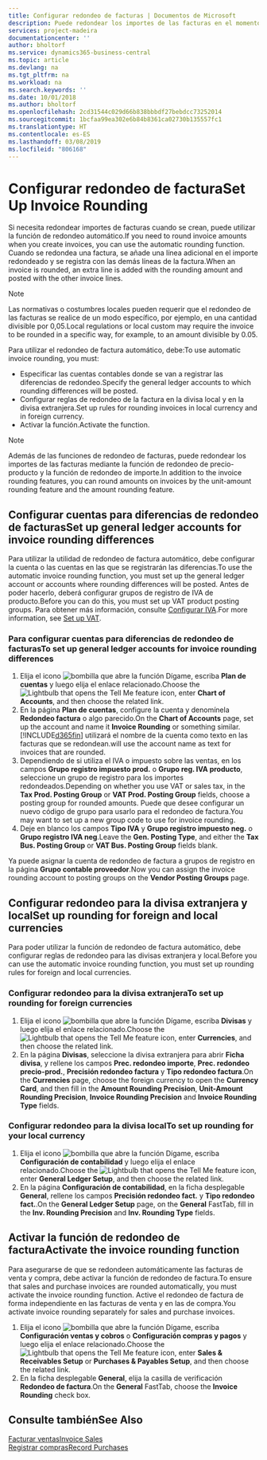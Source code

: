 ```yaml
---
title: Configurar redondeo de facturas | Documentos de Microsoft
description: Puede redondear los importes de las facturas en el momento en que éstas se crean. Además, las normativas o costumbres locales pueden requerir que el redondeo de las facturas se realice de un modo específico, por ejemplo, en una cantidad divisible por 0,05.
services: project-madeira
documentationcenter: ''
author: bholtorf
ms.service: dynamics365-business-central
ms.topic: article
ms.devlang: na
ms.tgt_pltfrm: na
ms.workload: na
ms.search.keywords: ''
ms.date: 10/01/2018
ms.author: bholtorf
ms.openlocfilehash: 2cd31544c029d66b838bbbdf27bebdcc73252014
ms.sourcegitcommit: 1bcfaa99ea302e6b84b8361ca02730b135557fc1
ms.translationtype: HT
ms.contentlocale: es-ES
ms.lasthandoff: 03/08/2019
ms.locfileid: "806168"
---
```

# <a name="set-up-invoice-rounding"></a><span data-ttu-id="b1e4f-104">Configurar redondeo de factura</span><span class="sxs-lookup"><span data-stu-id="b1e4f-104">Set Up Invoice Rounding</span></span>
<span data-ttu-id="b1e4f-105">Si necesita redondear importes de facturas cuando se crean, puede utilizar la función de redondeo automático.</span><span class="sxs-lookup"><span data-stu-id="b1e4f-105">If you need to round invoice amounts when you create invoices, you can use the automatic rounding function.</span></span> <span data-ttu-id="b1e4f-106">Cuando se redondea una factura, se añade una línea adicional en el importe redondeado y se registra con las demás líneas de la factura.</span><span class="sxs-lookup"><span data-stu-id="b1e4f-106">When an invoice is rounded, an extra line is added with the rounding amount and posted with the other invoice lines.</span></span>

> [!NOTE]  
>  <span data-ttu-id="b1e4f-107">Las normativas o costumbres locales pueden requerir que el redondeo de las facturas se realice de un modo específico, por ejemplo, en una cantidad divisible por 0,05.</span><span class="sxs-lookup"><span data-stu-id="b1e4f-107">Local regulations or local custom may require the invoice to be rounded in a specific way, for example, to an amount divisible by 0.05.</span></span>  

<span data-ttu-id="b1e4f-108">Para utilizar el redondeo de factura automático, debe:</span><span class="sxs-lookup"><span data-stu-id="b1e4f-108">To use automatic invoice rounding, you must:</span></span>  

* <span data-ttu-id="b1e4f-109">Especificar las cuentas contables donde se van a registrar las diferencias de redondeo.</span><span class="sxs-lookup"><span data-stu-id="b1e4f-109">Specify the general ledger accounts to which rounding differences will be posted.</span></span>  
* <span data-ttu-id="b1e4f-110">Configurar reglas de redondeo de la factura en la divisa local y en la divisa extranjera.</span><span class="sxs-lookup"><span data-stu-id="b1e4f-110">Set up rules for rounding invoices in local currency and in foreign currency.</span></span>  
* <span data-ttu-id="b1e4f-111">Activar la función.</span><span class="sxs-lookup"><span data-stu-id="b1e4f-111">Activate the function.</span></span>  

> [!NOTE]  
>  <span data-ttu-id="b1e4f-112">Además de las funciones de redondeo de facturas, puede redondear los importes de las facturas mediante la función de redondeo de precio-producto y la función de redondeo de importe.</span><span class="sxs-lookup"><span data-stu-id="b1e4f-112">In addition to the invoice rounding features, you can round amounts on invoices by the unit-amount rounding feature and the amount rounding feature.</span></span>  

## <a name="set-up-general-ledger-accounts-for-invoice-rounding-differences"></a><span data-ttu-id="b1e4f-113">Configurar cuentas para diferencias de redondeo de facturas</span><span class="sxs-lookup"><span data-stu-id="b1e4f-113">Set up general ledger accounts for invoice rounding differences</span></span>
<span data-ttu-id="b1e4f-114">Para utilizar la utilidad de redondeo de factura automático, debe configurar la cuenta o las cuentas en las que se registrarán las diferencias.</span><span class="sxs-lookup"><span data-stu-id="b1e4f-114">To use the automatic invoice rounding function, you must set up the general ledger account or accounts where rounding differences will be posted.</span></span> <span data-ttu-id="b1e4f-115">Antes de poder hacerlo, deberá configurar grupos de registro de IVA de producto.</span><span class="sxs-lookup"><span data-stu-id="b1e4f-115">Before you can do this, you must set up VAT product posting groups.</span></span> <span data-ttu-id="b1e4f-116">Para obtener más información, consulte [Configurar IVA](finance-setup-vat.md).</span><span class="sxs-lookup"><span data-stu-id="b1e4f-116">For more information, see [Set up VAT](finance-setup-vat.md).</span></span>  

### <a name="to-set-up-general-ledger-accounts-for-invoice-rounding-differences"></a><span data-ttu-id="b1e4f-117">Para configurar cuentas para diferencias de redondeo de facturas</span><span class="sxs-lookup"><span data-stu-id="b1e4f-117">To set up general ledger accounts for invoice rounding differences</span></span>  
1. <span data-ttu-id="b1e4f-118">Elija el icono ![bombilla que abre la función Dígame](media/ui-search/search_small.png "Dígame que desea hacer"), escriba **Plan de cuentas** y luego elija el enlace relacionado.</span><span class="sxs-lookup"><span data-stu-id="b1e4f-118">Choose the ![Lightbulb that opens the Tell Me feature](media/ui-search/search_small.png "Tell me what you want to do") icon, enter **Chart of Accounts**, and then choose the related link.</span></span>  
2. <span data-ttu-id="b1e4f-119">En la página **Plan de cuentas**, configure la cuenta y denomínela **Redondeo factura** o algo parecido.</span><span class="sxs-lookup"><span data-stu-id="b1e4f-119">On the **Chart of Accounts** page, set up the account and name it **Invoice Rounding** or something similar.</span></span> [!INCLUDE[d365fin](includes/d365fin_md.md)] <span data-ttu-id="b1e4f-120">utilizará el nombre de la cuenta como texto en las facturas que se redondean.</span><span class="sxs-lookup"><span data-stu-id="b1e4f-120">will use the account name as text for invoices that are rounded.</span></span>  
3. <span data-ttu-id="b1e4f-121">Dependiendo de si utiliza el IVA o impuesto sobre las ventas, en los campos **Grupo registro impuesto prod.** o **Grupo reg. IVA producto**, seleccione un grupo de registro para los importes redondeados.</span><span class="sxs-lookup"><span data-stu-id="b1e4f-121">Depending on whether you use VAT or sales tax, in the **Tax Prod. Posting Group** or **VAT Prod. Posting Group** fields, choose a posting group for rounded amounts.</span></span> <span data-ttu-id="b1e4f-122">Puede que desee configurar un nuevo código de grupo para usarlo para el redondeo de factura.</span><span class="sxs-lookup"><span data-stu-id="b1e4f-122">You may want to set up a new group code to use for invoice rounding.</span></span>
4. <span data-ttu-id="b1e4f-123">Deje en blanco los campos **Tipo IVA** y **Grupo registro impuesto neg.** o **Grupo registro IVA neg**.</span><span class="sxs-lookup"><span data-stu-id="b1e4f-123">Leave the **Gen. Posting Type**, and either the **Tax Bus. Posting Group** or **VAT Bus. Posting Group** fields blank.</span></span> <!-- Why do we say to leave these blank, when there are a lot of other fields we also leave blank but don't mention? -->  

<span data-ttu-id="b1e4f-124">Ya puede asignar la cuenta de redondeo de factura a grupos de registro en la página **Grupo contable proveedor**.</span><span class="sxs-lookup"><span data-stu-id="b1e4f-124">Now you can assign the invoice rounding account to posting groups on the **Vendor Posting Groups** page.</span></span>  <!-- Why only the vendor posting groups? -->

## <a name="set-up-rounding-for-foreign-and-local-currencies"></a><span data-ttu-id="b1e4f-125">Configurar redondeo para la divisa extranjera y local</span><span class="sxs-lookup"><span data-stu-id="b1e4f-125">Set up rounding for foreign and local currencies</span></span>
<span data-ttu-id="b1e4f-126">Para poder utilizar la función de redondeo de factura automático, debe configurar reglas de redondeo para las divisas extranjera y local.</span><span class="sxs-lookup"><span data-stu-id="b1e4f-126">Before you can use the automatic invoice rounding function, you must set up rounding rules for foreign and local currencies.</span></span>

### <a name="to-set-up-rounding-for-foreign-currencies"></a><span data-ttu-id="b1e4f-127">Configurar redondeo para la divisa extranjera</span><span class="sxs-lookup"><span data-stu-id="b1e4f-127">To set up rounding for foreign currencies</span></span>  
1. <span data-ttu-id="b1e4f-128">Elija el icono ![bombilla que abre la función Dígame](media/ui-search/search_small.png "Dígame que desea hacer"), escriba **Divisas** y luego elija el enlace relacionado.</span><span class="sxs-lookup"><span data-stu-id="b1e4f-128">Choose the ![Lightbulb that opens the Tell Me feature](media/ui-search/search_small.png "Tell me what you want to do") icon, enter **Currencies**, and then choose the related link.</span></span>  
2. <span data-ttu-id="b1e4f-129">En la página **Divisas**, seleccione la divisa extranjera para abrir **Ficha divisa**, y rellene los campos **Prec. redondeo importe**, **Prec. redondeo precio-prod.**, **Precisión redondeo factura** y **Tipo redondeo factura**.</span><span class="sxs-lookup"><span data-stu-id="b1e4f-129">On the **Currencies** page, choose the foreign currency to open the **Currency Card**, and then fill in the **Amount Rounding Precision**, **Unit-Amount Rounding Precision**, **Invoice Rounding Precision** and **Invoice Rounding Type** fields.</span></span>

### <a name="to-set-up-rounding-for-your-local-currency"></a><span data-ttu-id="b1e4f-130">Configurar redondeo para la divisa local</span><span class="sxs-lookup"><span data-stu-id="b1e4f-130">To set up rounding for your local currency</span></span>
1. <span data-ttu-id="b1e4f-131">Elija el icono ![bombilla que abre la función Dígame](media/ui-search/search_small.png "Dígame que desea hacer"), escriba **Configuración de contabilidad** y luego elija el enlace relacionado.</span><span class="sxs-lookup"><span data-stu-id="b1e4f-131">Choose the ![Lightbulb that opens the Tell Me feature](media/ui-search/search_small.png "Tell me what you want to do") icon, enter **General Ledger Setup**, and then choose the related link.</span></span>  
2. <span data-ttu-id="b1e4f-132">En la página **Configuración de contabilidad**, en la ficha desplegable **General**, rellene los campos **Precisión redondeo fact.** y **Tipo redondeo fact.**.</span><span class="sxs-lookup"><span data-stu-id="b1e4f-132">On the **General Ledger Setup** page, on the **General** FastTab, fill in the **Inv. Rounding Precision** and **Inv. Rounding Type** fields.</span></span>  

## <a name="activate-the-invoice-rounding-function"></a><span data-ttu-id="b1e4f-133">Activar la función de redondeo de factura</span><span class="sxs-lookup"><span data-stu-id="b1e4f-133">Activate the invoice rounding function</span></span>  
<span data-ttu-id="b1e4f-134">Para asegurarse de que se redondeen automáticamente las facturas de venta y compra, debe activar la función de redondeo de factura.</span><span class="sxs-lookup"><span data-stu-id="b1e4f-134">To ensure that sales and purchase invoices are rounded automatically, you must activate the invoice rounding function.</span></span> <span data-ttu-id="b1e4f-135">Active el redondeo de factura de forma independiente en las facturas de venta y en las de compra.</span><span class="sxs-lookup"><span data-stu-id="b1e4f-135">You activate invoice rounding separately for sales and purchase invoices.</span></span>

1. <span data-ttu-id="b1e4f-136">Elija el icono ![bombilla que abre la función Dígame](media/ui-search/search_small.png "Dígame que desea hacer"), escriba **Configuración ventas y cobros** o **Configuración compras y pagos** y luego elija el enlace relacionado.</span><span class="sxs-lookup"><span data-stu-id="b1e4f-136">Choose the ![Lightbulb that opens the Tell Me feature](media/ui-search/search_small.png "Tell me what you want to do") icon, enter **Sales & Receivables Setup** or **Purchases & Payables Setup**, and then choose the related link.</span></span>  
2. <span data-ttu-id="b1e4f-137">En la ficha desplegable **General**, elija la casilla de verificación **Redondeo de factura**.</span><span class="sxs-lookup"><span data-stu-id="b1e4f-137">On the **General** FastTab, choose the **Invoice Rounding** check box.</span></span>  

## <a name="see-also"></a><span data-ttu-id="b1e4f-138">Consulte también</span><span class="sxs-lookup"><span data-stu-id="b1e4f-138">See Also</span></span>  
[<span data-ttu-id="b1e4f-139">Facturar ventas</span><span class="sxs-lookup"><span data-stu-id="b1e4f-139">Invoice Sales</span></span>](sales-how-invoice-sales.md)  
[<span data-ttu-id="b1e4f-140">Registrar compras</span><span class="sxs-lookup"><span data-stu-id="b1e4f-140">Record Purchases</span></span>](purchasing-how-record-purchases.md)
